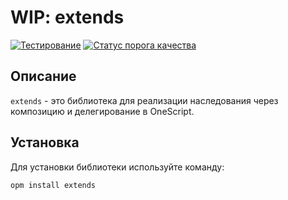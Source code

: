 # WIP: extends

[![Тестирование](https://github.com/nixel2007/extends/actions/workflows/test.yml/badge.svg?branch=master)](https://github.com/nixel2007/extends/actions/workflows/test.yml)
[![Статус порога качества](https://sonar.openbsl.ru/api/project_badges/measure?project=extends&metric=alert_status)](https://sonar.openbsl.ru/dashboard?id=extends)

## Описание

`extends` - это библиотека для реализации наследования через композицию и делегирование в OneScript.

## Установка

Для установки библиотеки используйте команду:

```sh
opm install extends
```
